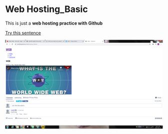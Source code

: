 # Web Hosting_Basic

This is just a **web hosting practice with Github**


[Try this sentence](https://lsw6684.github.io/WebHosting_Github/)

![alt text](Screen.PNG) 
